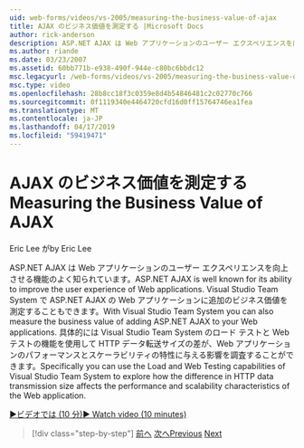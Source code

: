 ```yaml
---
uid: web-forms/videos/vs-2005/measuring-the-business-value-of-ajax
title: AJAX のビジネス価値を測定する |Microsoft Docs
author: rick-anderson
description: ASP.NET AJAX は Web アプリケーションのユーザー エクスペリエンスを向上させる機能のよく知られています。 Visual Studio Team System では、busine を測定することもしています.
ms.author: riande
ms.date: 03/23/2007
ms.assetid: 60bb771b-e938-490f-944e-c80bc6bbdc12
msc.legacyurl: /web-forms/videos/vs-2005/measuring-the-business-value-of-ajax
msc.type: video
ms.openlocfilehash: 28b8cc18f3c0359e8d4b54846481c2c02770c766
ms.sourcegitcommit: 0f1119340e4464720cfd16d0ff15764746ea1fea
ms.translationtype: MT
ms.contentlocale: ja-JP
ms.lasthandoff: 04/17/2019
ms.locfileid: "59419471"
---
```

# <a name="measuring-the-business-value-of-ajax"></a><span data-ttu-id="34f3c-104">AJAX のビジネス価値を測定する</span><span class="sxs-lookup"><span data-stu-id="34f3c-104">Measuring the Business Value of AJAX</span></span>

<span data-ttu-id="34f3c-105">Eric Lee が</span><span class="sxs-lookup"><span data-stu-id="34f3c-105">by Eric Lee</span></span>

<span data-ttu-id="34f3c-106">ASP.NET AJAX は Web アプリケーションのユーザー エクスペリエンスを向上させる機能のよく知られています。</span><span class="sxs-lookup"><span data-stu-id="34f3c-106">ASP.NET AJAX is well known for its ability to improve the user experience of Web applications.</span></span> <span data-ttu-id="34f3c-107">Visual Studio Team System で ASP.NET AJAX の Web アプリケーションに追加のビジネス価値を測定することもできます。</span><span class="sxs-lookup"><span data-stu-id="34f3c-107">With Visual Studio Team System you can also measure the business value of adding ASP.NET AJAX to your Web applications.</span></span> <span data-ttu-id="34f3c-108">具体的には Visual Studio Team System のロード テストと Web テストの機能を使用して HTTP データ転送サイズの差が、Web アプリケーションのパフォーマンスとスケーラビリティの特性に与える影響を調査することができます。</span><span class="sxs-lookup"><span data-stu-id="34f3c-108">Specifically you can use the Load and Web Testing capabilities of Visual Studio Team System to explore how the difference in HTTP data transmission size affects the performance and scalability characteristics of the Web application.</span></span>

[<span data-ttu-id="34f3c-109">&#9654;ビデオでは (10 分)</span><span class="sxs-lookup"><span data-stu-id="34f3c-109">&#9654; Watch video (10 minutes)</span></span>](https://channel9.msdn.com/Blogs/ASP-NET-Site-Videos/measuring-the-business-value-of-ajax)

> [!div class="step-by-step"]
> <span data-ttu-id="34f3c-110">[前へ](introduction-to-managing-and-running-tests-with-team-system.md)
> [次へ](code-coverage-of-automated-tests.md)</span><span class="sxs-lookup"><span data-stu-id="34f3c-110">[Previous](introduction-to-managing-and-running-tests-with-team-system.md)
[Next](code-coverage-of-automated-tests.md)</span></span>
